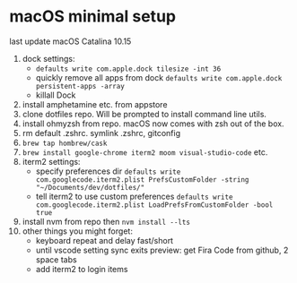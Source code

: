 # macOS minimal setup

last update macOS Catalina 10.15

1. dock settings:
    - `defaults write com.apple.dock tilesize -int 36`
    - quickly remove all apps from dock `defaults write com.apple.dock persistent-apps -array`
    - killall Dock
1. install amphetamine etc. from appstore
1. clone dotfiles repo. Will be prompted to install command line utils.
1. install ohmyzsh from repo. macOS now comes with zsh out of the box.
1. rm default .zshrc. symlink .zshrc, gitconfig
1. `brew tap hombrew/cask`
1. `brew install google-chrome iterm2 moom visual-studio-code` etc.
1. iterm2 settings:
    - specify preferences dir `defaults write com.googlecode.iterm2.plist PrefsCustomFolder -string "~/Documents/dev/dotfiles/"`
    - tell iterm2 to use custom preferences `defaults write com.googlecode.iterm2.plist LoadPrefsFromCustomFolder -bool true`
1. install nvm from repo then `nvm install --lts`
1. other things you might forget:
    - keyboard repeat and delay fast/short
    - until vscode setting sync exits preview: get Fira Code from github, 2 space tabs
    - add iterm2 to login items
